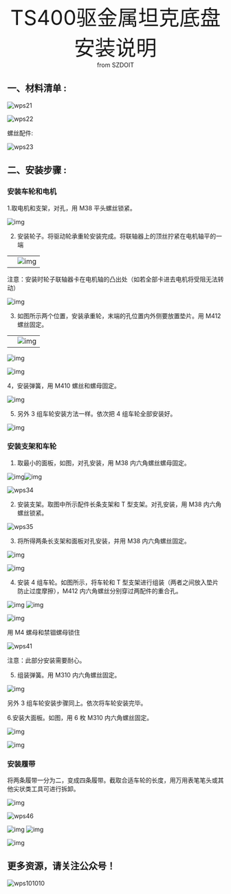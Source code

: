  <center> <font size=10> TS400驱金属坦克底盘安装说明 </font></center>

<center> from SZDOIT </center>

## 一、材料清单 :

![wps21](wps21.png)

![wps22](wps22.png)

螺丝配件:

![wps23](wps23.png)

## 二、安装步骤 :

### 安装车轮和电机

1.取电机和支架，对孔，用 M38 平头螺丝锁紧。

 ![img](wps24.jpg)

2. 安装轮子。将驱动轮承重轮安装完成。将联轴器上的顶丝拧紧在电机轴平的一端

|      |                   |
| ---- | ----------------- |
|      | ![img](wps25.png) |

注意：安装时轮子联轴器卡在电机轴的凸出处（如若全部卡进去电机将受阻无法转动）

![img](wps26.png) 

3. 如图所示两个位置，安装承重轮，末端的孔位置内外侧要放置垫片。用 M412 螺丝固定。

|      |                   |
| ---- | ----------------- |
|      | ![img](wps27.jpg) |

![img](wps28.jpg) 



![img](wps29.png)

 

4，安装弹簧，用 M410 螺丝和螺母固定。

![img](wps30.png) 

5. 另外 3 组车轮安装方法一样。依次把 4 组车轮全部安装好。

![img](wps31.jpg) 

 

### 安装支架和车轮

1. 取最小的面板，如图，对孔安装，用 M38 内六角螺丝螺母固定。

![img](wps33.png)![img](wps32.png)

![wps34](wps34.jpg)

2. 安装支架。取图中所示配件长条支架和 T 型支架。对孔安装，用 M38 内六角螺丝锁紧。

![wps35](wps35.png)

3. 将所得两条长支架和面板对孔安装，并用 M38 内六角螺丝固定。

![img](wps36.jpg) 



![img](wps37.png) 

4. 安装 4 组车轮。如图所示，将车轮和 T 型支架进行组装（两者之间放入垫片防止过度摩擦），M412 内六角螺丝分别穿过两配件的重合孔。

![img](wps38.png)	![img](wps39.png)

![img](wps40.jpg) 

用 M4 螺母和禁锢螺母锁住

![wps41](wps41.png)

注意：此部分安装需要耐心。

5. 组装弹簧。用 M310 内六角螺丝固定。

![img](wps42.png)

另外 3 组车轮安装步骤同上。依次将车轮安装完毕。

 6.安装大面板。如图，用 6 枚 M310 内六角螺丝固定。

![img](wps43.png) 

![img](wps44.png) 

### 安装履带

将两条履带一分为二，变成四条履带。截取合适车轮的长度，用万用表笔笔头或其他尖状类工具可进行拆卸。

![img](wps45.png) 

![wps46](wps46.jpg) 

![img](wps47.png)	![img](wps48.png)



![img](wps49.jpg) 

## 更多资源，请关注公众号！

![wps101010](wps101010.png)